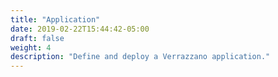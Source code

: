 ```yaml
---
title: "Application"
date: 2019-02-22T15:44:42-05:00
draft: false
weight: 4
description: "Define and deploy a Verrazzano application."
---
```

